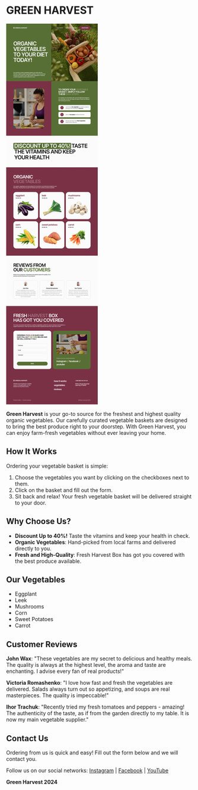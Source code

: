 # GREEN HARVEST

![Green Harvest Website](./assets/img/green-harvest.jpg)

**Green Harvest** is your go-to source for the freshest and highest quality organic vegetables. Our carefully curated vegetable baskets are designed to bring the best produce right to your doorstep. With Green Harvest, you can enjoy farm-fresh vegetables without ever leaving your home.

## How It Works

Ordering your vegetable basket is simple:

1. Choose the vegetables you want by clicking on the checkboxes next to them.
2. Click on the basket and fill out the form.
3. Sit back and relax! Your fresh vegetable basket will be delivered straight to your door.

## Why Choose Us?

- **Discount Up to 40%!** Taste the vitamins and keep your health in check.
- **Organic Vegetables**: Hand-picked from local farms and delivered directly to you.
- **Fresh and High-Quality**: Fresh Harvest Box has got you covered with the best produce available.

## Our Vegetables

- Eggplant
- Leek
- Mushrooms
- Corn
- Sweet Potatoes
- Carrot

## Customer Reviews

**John Wax**: "These vegetables are my secret to delicious and healthy meals. The quality is always at the highest level, the aroma and taste are enchanting. I advise every fan of real products!"

**Victoria Romashenko**: "I love how fast and fresh the vegetables are delivered. Salads always turn out so appetizing, and soups are real masterpieces. The quality is impeccable!"

**Ihor Trachuk**: "Recently tried my fresh tomatoes and peppers - amazing! The authenticity of the taste, as if from the garden directly to my table. It is now my main vegetable supplier."

## Contact Us

Ordering from us is quick and easy! Fill out the form below and we will contact you.

Follow us on our social networks: [Instagram](https://www.instagram.com/) | [Facebook](https://www.facebook.com/) | [YouTube](https://www.youtube.com/)

**Green Harvest 2024**
